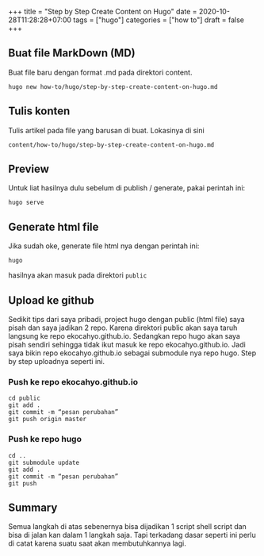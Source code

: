 +++
title = "Step by Step Create Content on Hugo"
date = 2020-10-28T11:28:28+07:00
tags = ["hugo"]
categories = ["how to"]
draft = false
+++

## Buat file MarkDown (MD)
Buat file baru dengan format .md pada direktori content. 
```
hugo new how-to/hugo/step-by-step-create-content-on-hugo.md
```

## Tulis konten
Tulis artikel pada file yang barusan di buat. Lokasinya di sini 
```
content/how-to/hugo/step-by-step-create-content-on-hugo.md
```

## Preview
Untuk liat hasilnya dulu sebelum di publish / generate, pakai perintah ini: 
```
hugo serve
```

## Generate html file
Jika sudah oke, generate file html nya dengan perintah ini: 
```
hugo
```
hasilnya akan masuk pada direktori `public`

## Upload ke github
Sedikit tips dari saya pribadi, project hugo dengan public (html file) saya pisah dan saya jadikan 2 repo. Karena direktori public akan saya taruh langsung ke repo ekocahyo.github.io. Sedangkan repo hugo akan saya pisah sendiri sehingga tidak ikut masuk ke repo ekocahyo.github.io. Jadi saya bikin repo ekocahyo.github.io sebagai submodule nya repo hugo. Step by step uploadnya seperti ini.

### Push ke repo ekocahyo.github.io
```
cd public
git add .
git commit -m “pesan perubahan”
git push origin master
```

### Push ke repo hugo
```
cd ..
git submodule update
git add .
git commit -m “pesan perubahan”
git push
```

## Summary
Semua langkah di atas sebenernya bisa dijadikan 1 script shell script dan bisa di jalan kan dalam 1 langkah saja. Tapi terkadang dasar seperti ini perlu di catat karena suatu saat akan membutuhkannya lagi.